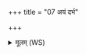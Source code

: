 +++
title = "07 अयं दर्भ"

+++
<details><summary>मूलम् (WS)</summary>

अयं दर्भ विमन्युकः स्वाय चारणाय च ।  
मन्योर्विमन्युको मन्युशमनो ऽस्तु ते ॥ ७ ॥
</details>